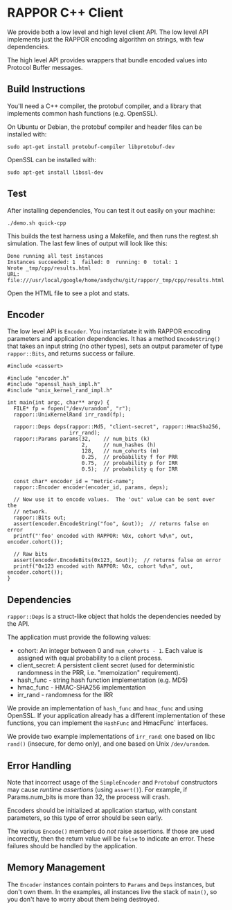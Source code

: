 RAPPOR C++ Client
=================

We provide both a low level and high level client API.  The low level API
implements just the RAPPOR encoding algorithm on strings, with few
dependencies.

The high level API provides wrappers that bundle encoded values into Protocol
Buffer messages.

Build Instructions
------------------

You'll need a C++ compiler, the protobuf compiler, and a library that
implements common hash functions (e.g. OpenSSL).

On Ubuntu or Debian, the protobuf compiler and header files can be installed
with:

    sudo apt-get install protobuf-compiler libprotobuf-dev

OpenSSL can be installed with:

    sudo apt-get install libssl-dev

Test
----

After installing dependencies, You can test it out easily on your machine:

    ./demo.sh quick-cpp

This builds the test harness using a Makefile, and then runs the regtest.sh
simulation.  The last few lines of output will look like this:

    Done running all test instances
    Instances succeeded: 1  failed: 0  running: 0  total: 1
    Wrote _tmp/cpp/results.html
    URL: file:///usr/local/google/home/andychu/git/rappor/_tmp/cpp/results.html

Open the HTML file to see a plot and stats.


Encoder
-------

The low level API is `Encoder`.  You instantiatate it with RAPPOR encoding
parameters and application dependencies.  It has a method `EncodeString()` that
takes an input string (no other types), sets an output parameter of type
`rappor::Bits`, and returns success or failure.

    #include <cassert>

    #include "encoder.h"
    #include "openssl_hash_impl.h"
    #include "unix_kernel_rand_impl.h"

    int main(int argc, char** argv) {
      FILE* fp = fopen("/dev/urandom", "r");
      rappor::UnixKernelRand irr_rand(fp);

      rappor::Deps deps(rappor::Md5, "client-secret", rappor::HmacSha256,
                        irr_rand);
      rappor::Params params(32,    // num_bits (k)
                            2,     // num_hashes (h)
                            128,   // num_cohorts (m)
                            0.25,  // probability f for PRR
                            0.75,  // probability p for IRR
                            0.5);  // probability q for IRR

      const char* encoder_id = "metric-name";
      rappor::Encoder encoder(encoder_id, params, deps);

      // Now use it to encode values.  The 'out' value can be sent over the
      // network.
      rappor::Bits out;
      assert(encoder.EncodeString("foo", &out));  // returns false on error
      printf("'foo' encoded with RAPPOR: %0x, cohort %d\n", out, encoder.cohort());

      // Raw bits
      assert(encoder.EncodeBits(0x123, &out));  // returns false on error
      printf("0x123 encoded with RAPPOR: %0x, cohort %d\n", out, encoder.cohort());
    }

Dependencies
------------

`rappor::Deps` is a struct-like object that holds the dependencies needed by
the API.

The application must provide the following values:

- cohort: An integer between 0 and `num_cohorts - 1`.  Each value is assigned
  with equal probability to a client process.
- client_secret: A persistent client secret (used for deterministic randomness
  in the PRR, i.e. "memoization" requirement).
- hash_func - string hash function implementation (e.g. MD5)
- hmac_func - HMAC-SHA256 implementation
- irr_rand - randomness for the IRR

We provide an implementation of `hash_func` and `hmac_func` and using OpenSSL.
If your application already has a different implementation of these functions,
you can implement the `HashFunc` and HmacFunc` interfaces.

We provide two example implementations of `irr_rand`: one based on libc
`rand()` (insecure, for demo only), and one based on Unix `/dev/urandom`.

Error Handling
--------------

Note that incorrect usage of the `SimpleEncoder` and `Protobuf` constructors
may cause *runtime assertions* (using `assert()`).  For example, if
Params.num\_bits is more than 32, the process will crash.

Encoders should be initialized at application startup, with constant
parameters, so this type of error should be seen early.

The various `Encode()` members do *not* raise assertions.  If those are used
incorrectly, then the return value will be `false` to indicate an error.  These
failures should be handled by the application.

Memory Management
-----------------

The `Encoder` instances contain pointers to `Params` and `Deps` instances, but
don't own them.  In the examples, all instances live the stack of `main()`, so
you don't have to worry about them being destroyed.
